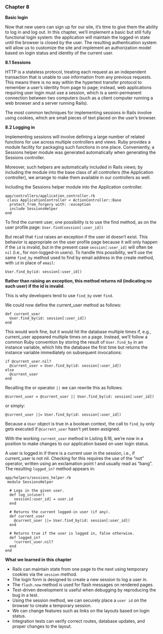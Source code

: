 ### Chapter 8

**Basic login**

Now that new users can sign up for our site, it’s time to give them the ability to log in and log out. In this chapter, we’ll implement a basic but still fully functional login system: the application will maintain the logged-in state until the browser is closed by the user. The resulting authentication system will allow us to customize the site and implement an authorization model based on login status and identity of the current user.

**8.1 Sessions**

HTTP is a stateless protocol, treating each request as an independent transaction that is unable to use information from any previous requests. This means there is no way within the hypertext transfer protocol to remember a user’s identity from page to page; instead, web applications requiring user login must use a session, which is a semi-permanent connection between two computers (such as a client computer running a web browser and a server running Rails).

The most common techniques for implementing sessions in Rails involve using cookies, which are small pieces of text placed on the user’s browser.

**8.2 Logging in**

Implementing sessions will involve defining a large number of related functions for use across multiple controllers and views. Ruby provides a module facility for packaging such functions in one place. Conveniently, a Sessions helper module was generated automatically when generating the Sessions controller.

Moreover, such helpers are automatically included in Rails views; by including the module into the base class of all controllers (the Application controller), we arrange to make them available in our controllers as well.

Including the Sessions helper module into the Application controller.

```
app/controllers/application_controller.rb
 class ApplicationController < ActionController::Base
  protect_from_forgery with: :exception
  include SessionsHelper
end
```

To find the current user, one possibility is to use the find method, as on the user profile page:
```User.find(session[:user_id])```

But recall that ```find``` raises an exception if the user id doesn’t exist. This behavior is appropriate on the user profile page because it will only happen if the ```id``` is invalid, but in the present case ```session[:user_id]``` will often be ```nil``` (i.e., for non-logged-in users). To handle this possibility, we’ll use the same ```find_by``` method used to find by email address in the create method, with ```id``` in place of ```email```:

```User.find_by(id: session[:user_id])```

**Rather than raising an exception, this method returns nil (indicating no such user) if the id is invalid**.

This is why developers tend to use ```find_by``` over ```find```.

We could now define the current_user method as follows:

```
def current_user
  User.find_by(id: session[:user_id])
end
```

This would work fine, but it would hit the database multiple times if, e.g., current_user appeared multiple times on a page. Instead, we’ll follow a common Ruby convention by storing the result of ```User.find_by``` in an instance variable, which hits the database the first time but returns the instance variable immediately on subsequent invocations:

```
if @current_user.nil?
  @current_user = User.find_by(id: session[:user_id])
else
  @current_user
end
```
Recalling the or operator ```||``` we can rewrite this as follows:

```
@current_user = @current_user || User.find_by(id: session[:user_id])
```
or simply:

```
@current_user ||= User.find_by(id: session[:user_id])
```

Because a ```User``` object is true in a boolean context, the call to ```find_by``` only gets executed if ```@current_user``` hasn’t yet been assigned.

With the working ```current_user``` method in Listing 8.16, we’re now in a position to make changes to our application based on user login status.

A user is logged in if there is a current user in the session, i.e., if current_user is not nil. Checking for this requires the use of the “not” operator, written using an exclamation point ! and usually read as “bang”. The resulting ```logged_in?``` method appears in:

```
app/helpers/sessions_helper.rb
 module SessionsHelper

  # Logs in the given user.
  def log_in(user)
    session[:user_id] = user.id
  end

  # Returns the current logged-in user (if any).
  def current_user
    @current_user ||= User.find_by(id: session[:user_id])
  end

  # Returns true if the user is logged in, false otherwise.
  def logged_in?
    !current_user.nil?
  end
end
```

**What we learned in this chapter**

* Rails can maintain state from one page to the next using temporary cookies via the ```session``` method.
* The login form is designed to create a new session to log a user in.
* The ```flash.now``` method is used for flash messages on rendered pages.
* Test-driven development is useful when debugging by reproducing the bug in a test.
* Using the session method, we can securely place a ```user id``` on the browser to create a temporary session.
* We can change features such as links on the layouts based on login status.
* Integration tests can verify correct routes, database updates, and proper changes to the layout.
